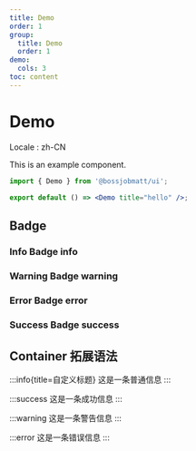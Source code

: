 ```yaml
---
title: Demo
order: 1
group:
  title: Demo
  order: 1
demo:
  cols: 3
toc: content
---
```


# Demo

Locale : zh-CN

This is an example component.

```jsx
import { Demo } from '@bossjobmatt/ui';

export default () => <Demo title="hello" />;
```

## Badge

### Info Badge <Badge>info</Badge>

### Warning Badge <Badge type="warning">warning</Badge>

### Error Badge <Badge type="error">error</Badge>

### Success Badge <Badge type="success">success</Badge>

## Container 拓展语法

:::info{title=自定义标题}
这是一条普通信息
:::

:::success
这是一条成功信息
:::

:::warning
这是一条警告信息
:::

:::error
这是一条错误信息
:::
